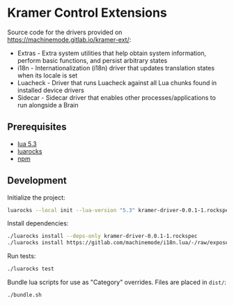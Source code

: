 # Kramer Control Extensions

Source code for the drivers provided on https://machinemode.gitlab.io/kramer-ext/:
* Extras - Extra system utilities that help obtain system information, perform basic functions, and persist arbitrary states
* i18n - Internationalization (i18n) driver that updates translation states when its locale is set
* Luacheck - Driver that runs Luacheck against all Lua chunks found in installed device drivers
* Sidecar - Sidecar driver that enables other processes/applications to run alongside a Brain


## Prerequisites

* [lua 5.3](https://www.lua.org/download.html)
* [luarocks](https://luarocks.org/)
* [npm](https://www.npmjs.com/)


## Development
Initialize the project:
```sh
luarocks --local init --lua-version "5.3" kramer-driver-0.0.1-1.rockspec
```

Install dependencies:
```sh
./luarocks install --deps-only kramer-driver-0.0.1-1.rockspec
./luarocks install https://gitlab.com/machinemode/i18n.lua/-/raw/expose-keys/i18n.lua-dev-1.rockspec
```

Run tests:
```sh
./luarocks test
```

Bundle lua scripts for use as "Category" overrides. Files are placed in `dist/`:
```sh
./bundle.sh
```
